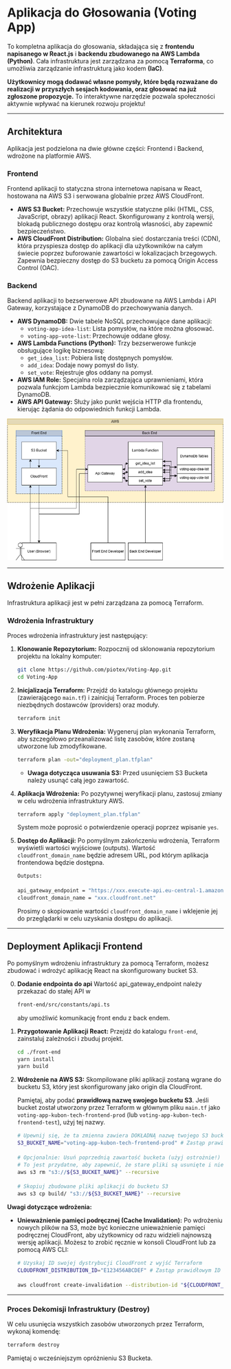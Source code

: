 # Aplikacja do Głosowania (Voting App)

To kompletna aplikacja do głosowania, składająca się z **frontendu napisanego w React.js** i **backendu zbudowanego na AWS Lambda (Python)**. Cała infrastruktura jest zarządzana za pomocą **Terraforma**, co umożliwia zarządzanie infrastrukturą jako kodem **(IaC)**.

**Użytkownicy mogą dodawać własne pomysły, które będą rozważane do realizacji w przyszłych sesjach kodowania, oraz głosować na już zgłoszone propozycje.** To interaktywne narzędzie pozwala społeczności aktywnie wpływać na kierunek rozwoju projektu!

---

## Architektura

Aplikacja jest podzielona na dwie główne części: Frontend i Backend, wdrożone na platformie AWS.

### Frontend

Frontend aplikacji to statyczna strona internetowa napisana w React, hostowana na AWS S3 i serwowana globalnie przez AWS CloudFront.

- **AWS S3 Bucket:** Przechowuje wszystkie statyczne pliki (HTML, CSS, JavaScript, obrazy) aplikacji React. Skonfigurowany z kontrolą wersji, blokadą publicznego dostępu oraz kontrolą własności, aby zapewnić bezpieczeństwo.
- **AWS CloudFront Distribution:** Globalna sieć dostarczania treści (CDN), która przyspiesza dostęp do aplikacji dla użytkowników na całym świecie poprzez buforowanie zawartości w lokalizacjach brzegowych. Zapewnia bezpieczny dostęp do S3 bucketu za pomocą Origin Access Control (OAC).

### Backend

Backend aplikacji to bezserwerowe API zbudowane na AWS Lambda i API Gateway, korzystające z DynamoDB do przechowywania danych.

- **AWS DynamoDB:** Dwie tabele NoSQL przechowujące dane aplikacji:
  - `voting-app-idea-list`: Lista pomysłów, na które można głosować.
  - `voting-app-vote-list`: Przechowuje oddane głosy.
- **AWS Lambda Functions (Python):** Trzy bezserwerowe funkcje obsługujące logikę biznesową:
  - `get_idea_list`: Pobiera listę dostępnych pomysłów.
  - `add_idea`: Dodaje nowy pomysł do listy.
  - `set_vote`: Rejestruje głos oddany na pomysł.
- **AWS IAM Role:** Specjalna rola zarządzająca uprawnieniami, która pozwala funkcjom Lambda bezpiecznie komunikować się z tabelami DynamoDB.
- **AWS API Gateway:** Służy jako punkt wejścia HTTP dla frontendu, kierując żądania do odpowiednich funkcji Lambda.

![Diagram Architektury Aplikacji](./files/voting-app-schema.png)

---

## Wdrożenie Aplikacji

Infrastruktura aplikacji jest w pełni zarządzana za pomocą Terraform.

### Wdrożenia Infrastruktury

Proces wdrożenia infrastruktury jest następujący:

1.  **Klonowanie Repozytorium:**
    Rozpocznij od sklonowania repozytorium projektu na lokalny komputer:

    ```bash
    git clone https://github.com/piotex/Voting-App.git
    cd Voting-App
    ```

2.  **Inicjalizacja Terraform:**
    Przejdź do katalogu głównego projektu (zawierającego `main.tf`) i zainicjuj Terraform. Proces ten pobierze niezbędnych dostawców (providers) oraz moduły.

    ```bash
    terraform init
    ```

3.  **Weryfikacja Planu Wdrożenia:**
    Wygeneruj plan wykonania Terraform, aby szczegółowo przeanalizować listę zasobów, które zostaną utworzone lub zmodyfikowane.

    ```bash
    terraform plan -out="deployment_plan.tfplan"
    ```

    - **Uwaga dotycząca usuwania S3:** Przed usunięciem S3 Bucketa należy usunąć całą jego zawartość.

4.  **Aplikacja Wdrożenia:**
    Po pozytywnej weryfikacji planu, zastosuj zmiany w celu wdrożenia infrastruktury AWS.

    ```bash
    terraform apply "deployment_plan.tfplan"
    ```

    System może poprosić o potwierdzenie operacji poprzez wpisanie `yes`.

5.  **Dostęp do Aplikacji:**
    Po pomyślnym zakończeniu wdrożenia, Terraform wyświetli wartości wyjściowe (outputs). Wartość `cloudfront_domain_name` będzie adresem URL, pod którym aplikacja frontendowa będzie dostępna.

    ```bash
    Outputs:

    api_gateway_endpoint = "https://xxx.execute-api.eu-central-1.amazonaws.com"
    cloudfront_domain_name = "xxx.cloudfront.net"

    ```

    Prosimy o skopiowanie wartości `cloudfront_domain_name` i wklejenie jej do przeglądarki w celu uzyskania dostępu do aplikacji.

---

## Deployment Aplikacji Frontend

Po pomyślnym wdrożeniu infrastruktury za pomocą Terraform, możesz zbudować i wdrożyć aplikację React na skonfigurowany bucket S3.

0. **Dodanie endpointa do api**
   Wartość api_gateway_endpoint należy przekazać do stałej API w

   ```bash
   front-end/src/constants/api.ts
   ```

   aby umożliwić komunikację front endu z back endem.

1. **Przygotowanie Aplikacji React:**
   Przejdź do katalogu `front-end`, zainstaluj zależności i zbuduj projekt.

   ```bash
   cd ./front-end
   yarn install
   yarn build
   ```

2. **Wdrożenie na AWS S3:**
   Skompilowane pliki aplikacji zostaną wgrane do bucketu S3, który jest skonfigurowany jako origin dla CloudFront.

   Pamiętaj, aby podać **prawidłową nazwę swojego bucketu S3**. Jeśli bucket został utworzony przez Terraform w głównym pliku `main.tf` jako `voting-app-kubon-tech-frontend-prod` (lub `voting-app-kubon-tech-frontend-test`), użyj tej nazwy.

   ```bash
   # Upewnij się, że ta zmienna zawiera DOKŁADNĄ nazwę twojego S3 bucketu
   S3_BUCKET_NAME="voting-app-kubon-tech-frontend-prod" # Zastąp prawidłową nazwą bucketa

   # Opcjonalnie: Usuń poprzednią zawartość bucketa (użyj ostrożnie!)
   # To jest przydatne, aby zapewnić, że stare pliki są usunięte i nie kolidują z nowymi.
   aws s3 rm "s3://${S3_BUCKET_NAME}" --recursive

   # Skopiuj zbudowane pliki aplikacji do bucketu S3
   aws s3 cp build/ "s3://${S3_BUCKET_NAME}" --recursive
   ```

**Uwagi dotyczące wdrożenia:**

- **Unieważnienie pamięci podręcznej (Cache Invalidation):** Po wdrożeniu nowych plików na S3, może być konieczne unieważnienie pamięci podręcznej CloudFront, aby użytkownicy od razu widzieli najnowszą wersję aplikacji. Możesz to zrobić ręcznie w konsoli CloudFront lub za pomocą AWS CLI:

  ```bash
  # Uzyskaj ID swojej dystrybucji CloudFront z wyjść Terraform
  CLOUDFRONT_DISTRIBUTION_ID="E123456ABCDEF" # Zastąp prawidłowym ID

  aws cloudfront create-invalidation --distribution-id "${CLOUDFRONT_DISTRIBUTION_ID}" --paths "/*"
  ```

---

### Proces Dekomisji Infrastruktury (Destroy)

W celu usunięcia wszystkich zasobów utworzonych przez Terraform, wykonaj komendę:

```bash
terraform destroy
```

Pamiętaj o wcześniejszym opróżnieniu S3 Bucketa.

